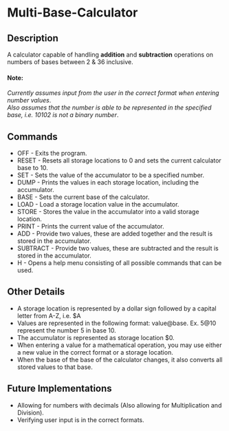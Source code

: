 # Multi-Base-Calculator

## Description

A calculator capable of handling **addition** and **subtraction** operations on numbers of bases between 2 & 36 inclusive. 

#### Note:
*Currently assumes input from the user in the correct format when entering number values*. <br>
*Also assumes that the number is able to be represented in the specified base, i.e. 10102 is not a binary number*. <br>

## Commands

  * OFF - Exits the program.
  * RESET - Resets all storage locations to 0 and sets the current calculator base to 10.
  * SET - Sets the value of the accumulator to be a specified number.
  * DUMP - Prints the values in each storage location, including the accumulator.
  * BASE - Sets the current base of the calculator.
  * LOAD - Load a storage location value in the accumulator.
  * STORE - Stores the value in the accumulator into a valid storage location.
  * PRINT - Prints the current value of the accumulator.
  * ADD - Provide two values, these are added together and the result is stored in the accumulator.
  * SUBTRACT - Provide two values, these are subtracted and the result is stored in the accumulator.
  * H - Opens a help menu consisting of all possible commands that can be used.
  
## Other Details
  * A storage location is represented by a dollar sign followed by a capital letter from A-Z, i.e. $A
  * Values are represented in the following format: value@base. Ex. 5@10 represent the number 5 in base 10.
  * The accumulator is represented as storage location $0.
  * When entering a value for a mathematical operation, you may use either a new value in the correct format or a storage location.
  * When the base of the base of the calculator changes, it also converts all stored values to that base.
  
## Future Implementations
  * Allowing for numbers with decimals (Also allowing for Multiplication and Division).
  * Verifying user input is in the correct formats.
  <br>
  
  

